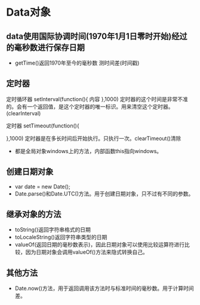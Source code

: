 # Data对象

## data使用国际协调时间(1970年1月1日零时开始)经过的毫秒数进行保存日期

* getTime()返回1970年至今的毫秒数 测时间差(时间戳)

## 定时器

定时循环器
setInterval(function(){
    内容
},1000)
定时器的这个时间是非常不准的。会有一个返回值，是这个定时器的唯一标识。用来清空这个定时器。(clearInterval)

定时器
setTimeout(function(){

},1000)
定时器是在多长时间后开始执行。只执行一次。clearTimeout()清除

* 都是全局对象windows上的方法，内部函数this指向windows。

## 创建日期对象

* var date = new Date();
* Date.parse()和Date.UTC()方法。用于创建日期对象，只不过有不同的参数。

## 继承对象的方法

* toString()返回字符串格式的日期
* toLocaleString()返回字符串类型的日期
* valueOf(返回日期的毫秒数表示)，因此日期对象可以使用比较运算符进行比较，因为日期对象会调用valueOf()方法来隐式转换自己。

## 其他方法

* Date.now()方法，用于返回调用该方法时与标准时间的毫秒数。用于计算时间差。